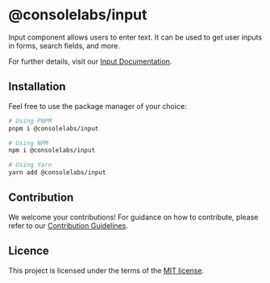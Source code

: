 # @consolelabs/input

Input component allows users to enter text. It can be used to get user inputs in
forms, search fields, and more.

For further details, visit our
[Input Documentation](https://ds.console.so/?path=/docs/components-input--docs).

## Installation

Feel free to use the package manager of your choice:

```sh
# Using PNPM
pnpm i @consolelabs/input

# Using NPM
npm i @consolelabs/input

# Using Yarn
yarn add @consolelabs/input
```

## Contribution

We welcome your contributions! For guidance on how to contribute, please refer
to our [Contribution Guidelines](/CONTRIBUTING.md).

## Licence

This project is licensed under the terms of the
[MIT license](https://choosealicense.com/licenses/mit/).
